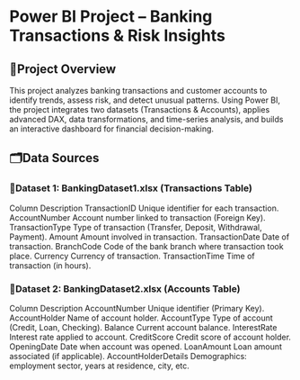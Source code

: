 # Power BI Project – Banking Transactions & Risk Insights
## 📌Project Overview
This project analyzes banking transactions and customer accounts to identify trends, assess risk, and detect unusual patterns. Using Power BI, the project integrates two datasets (Transactions & Accounts), applies advanced DAX, data transformations, and time-series analysis, and builds an interactive dashboard for financial decision-making.<br>
## 🗂️Data Sources
### 📑Dataset 1: BankingDataset1.xlsx (Transactions Table)
Column	Description
TransactionID	Unique identifier for each transaction.
AccountNumber	Account number linked to transaction (Foreign Key).
TransactionType	Type of transaction (Transfer, Deposit, Withdrawal, Payment).
Amount	Amount involved in transaction.
TransactionDate	Date of transaction.
BranchCode	Code of the bank branch where transaction took place.
Currency	Currency of transaction.
TransactionTime	Time of transaction (in hours).
### 📑Dataset 2: BankingDataset2.xlsx (Accounts Table)
Column	Description
AccountNumber	Unique identifier (Primary Key).
AccountHolder	Name of account holder.
AccountType	Type of account (Credit, Loan, Checking).
Balance	Current account balance.
InterestRate	Interest rate applied to account.
CreditScore	Credit score of account holder.
OpeningDate	Date when account was opened.
LoanAmount	Loan amount associated (if applicable).
AccountHolderDetails	Demographics: employment sector, years at residence, city, etc.


